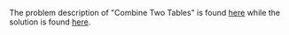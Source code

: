 The problem description of "Combine Two Tables" is found [here](https://leetcode.com/problems/combine-two-tables/) while the solution is found [here](https://github.com/aurimas13/Solutions-To-Problems/blob/main/LeetCode/SQL%20Solutions/Combine%20Two%20Tables/combine_two_tables.sql).